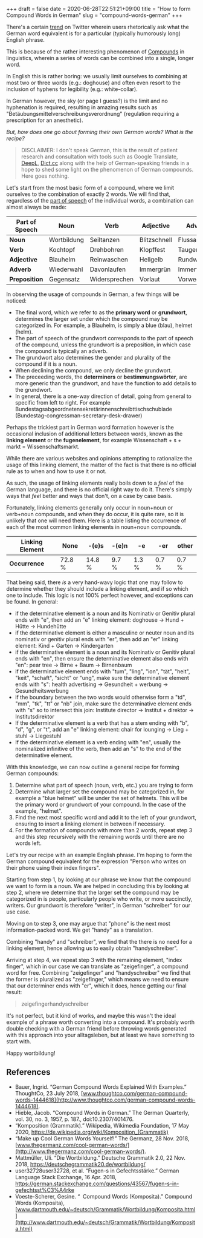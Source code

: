 +++
draft = false 
date = 2020-06-28T22:51:21+09:00
title = "How to form Compound Words in German"
slug = "compound-words-german" 
+++

There's a certain
[trend](https://twitter.com/search?q=%22german%20word%20for%22&src=typed_query&f=live)
on Twitter wherein users rhetorically ask what the German word equivalent is for
a particular (typically humorously long) English phrase.

This is because of the rather interesting phenomenon of
[Compounds](https://en.wikipedia.org/wiki/Compound_(linguistics)) in
linguistics, wherein a series of words can be combined into a single, longer word.

In English this is rather boring: we usually limit ourselves to combining
at most two or three words (e.g.: doghouse) and often even resort to the
inclusion of hyphens for legibility (e.g.: white-collar).

In German however, the sky (or page I guess?) is the limit and no hyphenation
is required, resulting in amazing results such as
"Betäubungsmittelverschreibungsverordnung" (regulation requiring a prescription
for an anesthetic).

_But, how does one go about forming their own German words? What is the
recipe?_

> DISCLAIMER: I don't speak German, this is the result of patient research and
> consultation with tools such as Google Translate, [DeepL](https://www.deepl.com/en/translator), [Dict.cc](https://www.dict.cc/) along with the help of German-speaking
> friends in a hope to shed some light on the phenomenon of German compounds.
> Here goes nothing.

Let's start from the most basic form of a compound, where we limit ourselves to the
combination of exactly 2 words. We will find that, regardless of the [part of
speech](https://en.wikipedia.org/wiki/Part_of_speech) of the individual words,
a combination can almost always be made: 

| **Part of Speech** | **Noun**    | **Verb**      | **Adjective** | **Adverb**   | **Preposition** |
| ------------------ | ----------- | ------------- | ------------- | ------------ | --------------- |
| **Noun**           | Wortbildung | Seiltanzen    | Blitzschnell  | Flussabwärts | Bergauf         |
| **Verb**           | Kochtopf    | Drehbohren    | Klopffest     | Taugenichts  | -               |
| **Adjective**      | Blauhelm    | Reinwaschen   | Hellgelb      | Rundweg      | Rundum          |
| **Adverb**         | Wiederwahl  | Davonlaufen   | Immergrün     | Immerfort    | -               |
| **Preposition**    | Gegensatz   | Widersprechen | Vorlaut       | Vorweg       | Nebenan         |

In observing the usage of compounds in German, a few things will be noticed:

-   The final word, which we refer to as the **primary word** or **grundwort**,
    determines the larger set under which the compound may be categorized in. For
    example, a Blauhelm, is simply a blue (blau), helmet (helm).
-   The part of speech of the grundwort corresponds to the  part of speech of the compound,
    unless the grundwort is a preposition, in which case the compound
    is typically an adverb.
-   The grundwort also determines the gender and plurality of the compound if it is a noun.
-   When declining the compound, we only decline the grundwort.
-   The preceeding words, the **determiners** or **bestimmungswörter**, are more
    generic than the grundwort, and have the function to add details to the
    grundwort.
-   In general, there is a one-way direction of detail, going from general to
    specific from left to right. For example Bundestagsabgeordnetensekretärinnenschreibttischschublade (Bundestag-congressman-secretary-desk-drawer)

Perhaps the trickiest part in German word formation however is the occasional
inclusion of additional letters between words, known as the **linking
element** or the **fugenelement**, for example Wissenschaft + s + markt
= Wissenschaftsmarkt. 

While there are various websites and opinions attempting to rationalize the usage
of this linking element, the matter of the fact is that there is no official
rule as to when and how to use it or not.

As such, the usage of linking elements really boils down to a _feel_ of the German language, and
there is no official right way to do it. There's simply ways that _feel_
better and ways that don't, on a case by case basis.

Fortunately, linking elements generally only occur in noun+noun or verb+noun
compounds, and when they do occur, it is quite rare, so it is unlikely that one
will need them. Here is a table listing the occurrence of each of the most
common linking elements in noun+noun compounds.

| Linking Element | None   | -(e)s  | -(e)n | -e    | -er   | other |
| --------------- | ------ | ------ | ----- | ----- | ----- | ----- |
| **Occurrence**  | 72.8 % | 14.8 % | 9.7 % | 1.3 % | 0.7 % | 0.7 % |

That being said, there _is_ a very hand-wavy logic that one may follow to determine
whether they should include a linking element, and if so which one to include.
This logic is not 100% perfect however, and exceptions can be found. In
general:

-   if the determinative element is a noun and its Nominativ or Genitiv plural ends with "e", then
    add an "e" linking element: doghouse -> Hund + Hütte -> Hundehütte
-   if the determinative element is either a masculine or neuter noun and its
    nominativ or genitiv plural ends with "er", then add an "er" linking element: Kind + Garten -> Kindergarten
-   if the determinative element is a noun and its  Nominativ or Genitiv plural ends
    with "en", then ensure the determinative element also ends with "en": pear
    tree -> Birne + Baum -> Birnenbaum
-   if the determinative element ends with "tum", "ling", "ion", "tät", "heit",
    "keit", "schaft", "sicht" or "ung", make sure the determinative element
    ends with "s": health advertising ->  Gesundheit + werbung ->  Gesundheitswerbung
-   if the boundary between the two words would otherwise form a "td", "mm",
    "tk", "tt" or "nb" join, make sure the determinative element ends with "s"
    so to intersect this join: Institute director -> Institut + direktor -> Institutsdirektor
-   If the determinative element is a verb that has a stem ending with "b", "d", "g", or "t", add an "e" linking
    element: chair for lounging -> Lieg + stuhl -> Liegestuhl
-   If the determinative element is a verb ending with "en", usually the
    nominalized infinitive of the verb, then add an "s" to the end of the
    determinative element.

With this knowledge, we can now outline a general recipe for forming German
compounds:

1.  Determine what part of speech (noun, verb, etc.) you are trying to form
2.  Determine what larger set the compound may be categorized in, for example
    a "blue helmet" will be under the set of helmets. This will be the primary
    word or grundwort of your compound. In the case of the example, "helmet". 
3.  Find the next most specific word and add it to the left of your grundwort,
    ensuring to insert a linking element in between if necessary.
4.  For the formation of compounds with more than 2 words, repeat step 3 and
    this step recursively with the remaining words until there are no words
    left.

Let's try our recipe with an example English phrase. I'm hoping to form the
German compound equivalent for the expression "Person who writes on their phone
using their index fingers".

Starting from step 1, by looking at our phrase we know that the compound we
want to form is a noun. We are helped in concluding this by looking at step 2, where we
determine that the larger set the compound may be categorized in is people,
particularly people who write, or more succinctly, writers. Our grundwort is
therefore "writer", in German "schreiber" for our use case.

Moving on to step 3, one may argue that "phone" is the next most information-packed word.
We get "handy" as a translation.

Combining "handy" and "schreiber", we find that the there is no need for
a linking element, hence allowing us to easily obtain "handyschreiber".

Arriving at step 4, we repeat step 3 with the remaining element, "index finger", which in
our case we can translate as "zeigefinger", a compound word for free. Combining "zeigefinger" and "handyschreiber" we find that the former is
pluralized as "zeigefinger," which means we need to ensure that our determiner ends with "er", which it does, hence getting our final result:

> zeigefingerhandyschreiber

It's not perfect, but it kind of works, and maybe this wasn't the ideal
example of a phrase worth converting into a compound. It's probably worth
double checking with a German friend before throwing words generated with this
approach into your alltagsleben, but at least we have something to start with.

Happy wortbildung!

## References

-   Bauer, Ingrid. “German Compound Words Explained With Examples.” ThoughtCo, 23 July 2018, [www.thoughtco.com/german-compound-words-1444618](http://www.thoughtco.com/german-compound-words-1444618).
-   Hieble, Jacob. “Compound Words in German.” The German Quarterly, vol. 30, no. 3, 1957, p. 187., doi:10.2307/401476.
-   “Komposition (Grammatik).” Wikipedia, Wikimedia Foundation, 17 May 2020,
    <https://de.wikipedia.org/wiki/Komposition_(Grammatik)> 
-   “Make up Cool German Words Yourself!” The Germanz, 28 Nov. 2018, [www.thegermanz.com/cool-german-words/](http://www.thegermanz.com/cool-german-words/).
-   Mattmüller, Uli. “Die Wortbildung.” Deutsche Grammatik 2.0, 22 Nov. 2018, <https://deutschegrammatik20.de/wortbildung/> 
-   user32728user32728, et al. “Fugen-s in Gefechtsstärke.” German Language Stack Exchange, 16 Apr. 2018, <https://german.stackexchange.com/questions/43567/fugen-s-in-gefechtsst%C3%A4rke> 
-   Voeste-Scherer, Gesine. “  Compound Words (Komposita).” Compound
    Words (Komposita),
    [www.dartmouth.edu/~deutsch/Grammatik/Wortbildung/Komposita.html](http://www.dartmouth.edu/~deutsch/Grammatik/Wortbildung/Komposita.html)
